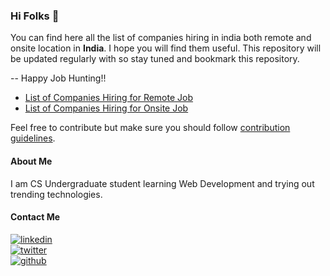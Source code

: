 ### Hi Folks 👋

You can find here all the list of companies hiring in india both remote and onsite location in **India**. I hope you will find them useful. This repository will be updated regularly with so stay tuned and bookmark this repository.    

-- Happy Job Hunting!!  

- [List of Companies Hiring for Remote Job](https://github.com/thisiskushal31/Get-Hired/blob/main/CompanyList-Remote.md)
- [List of Companies Hiring for Onsite Job](https://github.com/thisiskushal31/Get-Hired/blob/main/CompanyList-Onsite.md)

Feel free to contribute but make sure you should follow [contribution guidelines]().

#### About Me

I am CS Undergraduate student learning Web Development and trying out trending technologies.      

#### Contact Me

[![linkedin](https://img.shields.io/badge/linkedin-0A66C2?style=for-the-badge&logo=linkedin&logoColor=white)](https://www.linkedin.com/in/thisiskushalgupta/)      
[![twitter](https://img.shields.io/badge/twitter-1DA1F2?style=for-the-badge&logo=twitter&logoColor=white)](https://twitter.com/thisis_kushal)      
[![github](https://img.shields.io/badge/github-0d1117?style=for-the-badge&logo=github&logoColor=white)](https://github.com/thisiskushal31/)             